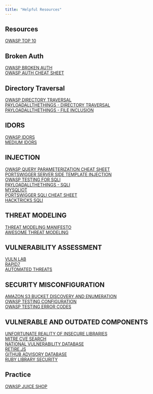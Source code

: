 ```yaml
---
title: "Helpful Resources"
---
```

## Resources

[OWASP TOP 10](https://owasp.org/www-project-top-ten/)

## Broken Auth
[OWASP BROKEN AUTH](https://0xn3va.gitbook.io/cheat-sheets/web-application/broken-authentication)\
[OWASP AUTH CHEAT SHEET](https://cheatsheetseries.owasp.org/cheatsheets/Authorization_Cheat_Sheet.html)

## Directory Traversal

[OWASP DIRECTORY TRAVERSAL](https://owasp.org/www-project-web-security-testing-guide/latest/4-Web_Application_Security_Testing/05-Authorization_Testing/01-Testing_Directory_Traversal_File_Include)\
[PAYLOADALLTHETHINGS - DIRECTORY TRAVERSAL](https://github.com/swisskyrepo/PayloadsAllTheThings/tree/master/Directory%20Traversal)\
[PAYLOADALLTHETHINGS - FILE INCLUSION](https://github.com/swisskyrepo/PayloadsAllTheThings/tree/master/File%20Inclusion)

## IDORS 
[OWASP IDORS](https://owasp.org/www-project-web-security-testing-guide/latest/4-Web_Application_Security_Testing/05-Authorization_Testing/04-Testing_for_Insecure_Direct_Object_References)\
[MEDIUM IDORS](https://vickieli.medium.com/how-to-find-more-idors-ae2db67c9489)

## INJECTION
[OWASP QUERY PARAMETERIZATION CHEAT SHEET](https://cheatsheetseries.owasp.org/cheatsheets/Query_Parameterization_Cheat_Sheet.html)\
[PORTSWIGGER SERVER SIDE TEMPLATE INJECTION](https://portswigger.net/kb/issues/00101080_server-side-template-injection)\
[OWASP TESTING FOR SQLI](https://owasp.org/www-project-web-security-testing-guide/latest/4-Web_Application_Security_Testing/07-Input_Validation_Testing/05-Testing_for_SQL_Injection)\
[PAYLOADALLTHETHINGS - SQLI](https://github.com/swisskyrepo/PayloadsAllTheThings/tree/master/SQL%20Injection)\
[MYSQLIOT](https://github.com/dtrip/mysqloit)\
[PORTSWIGGER SQLI CHEAT SHEET](https://portswigger.net/web-security/sql-injection/cheat-sheet)\
[HACKTRICKS SQLI](https://book.hacktricks.xyz/pentesting-web/command-injection)

## THREAT MODELING
[THREAT MODELING MANIFESTO](https://www.threatmodelingmanifesto.org/)\
[AWESOME THREAT MODELING](https://github.com/hysnsec/awesome-threat-modelling)

## VULNERABILITY ASSESSMENT
[VULN LAB](https://www.vulnerability-lab.com/)\
[RAPID7](https://www.rapid7.com/db/)\
[AUTOMATED THREATS](https://owasp.org/www-project-automated-threats-to-web-applications/)

## SECURITY MISCONFIGURATION
[AMAZON S3 BUCKET DISCOVERY AND ENUMERATION](https://blog.websecurify.com/2017/10/aws-s3-bucket-discovery)\
[OWASP TESTING CONFIGURATION](https://owasp.org/www-project-web-security-testing-guide/latest/4-Web_Application_Security_Testing/02-Configuration_and_Deployment_Management_Testing/README)\
[OWASP TESTING ERROR CODES](https://owasp.org/www-project-web-security-testing-guide/stable/4-Web_Application_Security_Testing/08-Testing_for_Error_Handling/01-Testing_For_Improper_Error_Handling)

## VULNERABLE AND OUTDATED COMPONENTS
[UNFORTUNATE REALITY OF INSECURE LIBRARIES](https://cdn2.hubspot.net/hub/203759/file-1100864196-pdf/docs/Contrast_-_Insecure_Libraries_2014.pdf)\
[MITRE CVE SEARCH](https://www.cvedetails.com/version-search.php)\
[NATIONAL VULNERABILITY DATABASE](https://nvd.nist.gov/)\
[RETIRE.JS](https://github.com/retirejs/retire.js/)\
[GITHUB ADVISORY DATABASE](https://github.com/retirejs/retire.js/)\
[RUBY LIBRARY SECURITY](https://rubysec.com/)

## Practice
[OWASP JUICE SHOP](https://owasp.org/www-project-juice-shop/)





